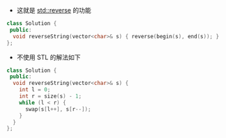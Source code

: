 * 这就是 [std::reverse](https://en.cppreference.com/w/cpp/algorithm/reverse) 的功能

```cpp
class Solution {
 public:
  void reverseString(vector<char>& s) { reverse(begin(s), end(s)); }
};
```

* 不使用 STL 的解法如下

```cpp
class Solution {
 public:
  void reverseString(vector<char>& s) {
    int l = 0;
    int r = size(s) - 1;
    while (l < r) {
      swap(s[l++], s[r--]);
    }
  }
};
```

